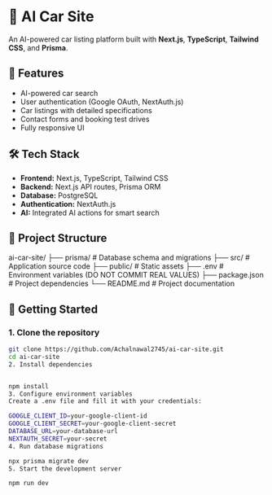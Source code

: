 # 🚗 AI Car Site

An AI-powered car listing platform built with **Next.js**, **TypeScript**, **Tailwind CSS**, and **Prisma**.

## 📌 Features
- AI-powered car search
- User authentication (Google OAuth, NextAuth.js)
- Car listings with detailed specifications
- Contact forms and booking test drives
- Fully responsive UI

## 🛠 Tech Stack
- **Frontend:** Next.js, TypeScript, Tailwind CSS
- **Backend:** Next.js API routes, Prisma ORM
- **Database:** PostgreSQL
- **Authentication:** NextAuth.js
- **AI:** Integrated AI actions for smart search

## 📂 Project Structure
ai-car-site/
├── prisma/ # Database schema and migrations
├── src/ # Application source code
├── public/ # Static assets
├── .env # Environment variables (DO NOT COMMIT REAL VALUES)
├── package.json # Project dependencies
└── README.md # Project documentation

## 🚀 Getting Started

### 1. Clone the repository
```bash
git clone https://github.com/Achalnawal2745/ai-car-site.git
cd ai-car-site
2. Install dependencies


npm install
3. Configure environment variables
Create a .env file and fill it with your credentials:

GOOGLE_CLIENT_ID=your-google-client-id
GOOGLE_CLIENT_SECRET=your-google-client-secret
DATABASE_URL=your-database-url
NEXTAUTH_SECRET=your-secret
4. Run database migrations

npx prisma migrate dev
5. Start the development server

npm run dev
